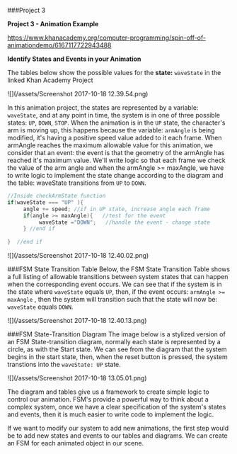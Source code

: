 ###Project 3

**Project 3   - Animation Example**

https://www.khanacademy.org/computer-programming/spin-off-of-animationdemo/6167117722943488


**Identify States and Events in your Animation**

The tables below show the possible values for the **state:** `waveState` in the linked Khan Academy Project

![](/assets/Screenshot 2017-10-18 12.39.54.png)

In this animation project, the states are represented by a variable: `waveState`, and at any point in time, the system is in one of three possible states: `UP`, `DOWN`, `STOP`.
When the animation is in the `UP` state, the character's arm is moving up, this happens because the variable: `armAngle` is being modified, it's having a positive speed value added to it each frame.  When armAngle reaches the maximum allowable value for this animation, we consider that an event:  the event is that the geometry of the armAngle has reached it's maximum value.  We'll write logic so that each frame we check the value of the arm angle and when the armAngle >= maxAngle, we have to write logic to implement the state change according to the diagram and the table:  waveState transitions from `UP` to `DOWN`.  


```java
//Inside checkArmState function
if(waveState === "UP" ){
     angle += speed; //if in UP state, increase angle each frame
     if(angle >= maxAngle){   //test for the event
          waveState ="DOWN";   //handle the event - change state
     } //end if
    
}  //end if


```

![](/assets/Screenshot 2017-10-18 12.40.02.png)

###FSM State Transition Table
Below, the FSM State Transition Table shows a full listing of allowable transitions between system states that can happen when the corresponding event occurs.  We can see that if the system is in the state where `waveState` equals `UP`, then, if the event occurs: `armAngle >= maxAngle` , then the system will transition such that the state will now be: `waveState` equals `DOWN`.


![](/assets/Screenshot 2017-10-18 12.40.13.png)

###FSM State-Transition Diagram
The image below is a stylized version of an FSM State-transition diagram, normally each state is represented by a circle, as with the Start state. We can see from the diagram that the system begins in the start state, then, when the reset button is pressed, the system transtions into the `waveState: UP` state.  

![](/assets/Screenshot 2017-10-18 13.05.01.png)

The diagram and tables give us a framework to create simple logic to control our animation.  FSM's provide a powerful way to think about a complex system, once we have a clear specification of the system's states and events, then it is much easier to write code to implement the logic.

If we want to modify our system to add new animations, the first step would be to add new states and events to our tables and diagrams.  We can create an FSM for each animated object in our scene. 